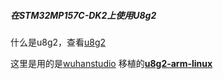 ##### 在STM32MP157C-DK2上使用U8g2

什么是u8g2，查看[u8g2](https://github.com/wuhanstudio/u8g2-arm-linux)

这里是用的是[wuhanstudio]( https://github.com/wuhanstudio)  移植的[**u8g2-arm-linux**](https://github.com/wuhanstudio/u8g2-arm-linux) 